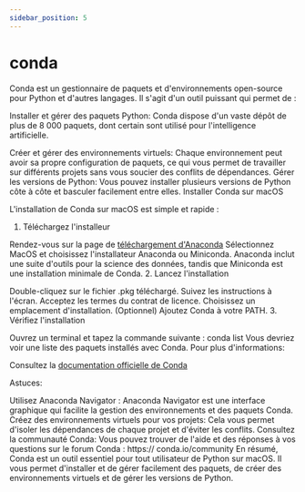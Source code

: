 ```yaml
---
sidebar_position: 5
---
```


# conda

Conda est un gestionnaire de paquets et d'environnements open-source pour Python et d'autres langages. Il s'agit d'un outil puissant qui  permet de :

Installer et gérer des paquets Python: Conda dispose d'un vaste dépôt de plus de 8 000 paquets, dont certain sont utilisé pour l'intelligence artificielle.

Créer et gérer des environnements virtuels: Chaque environnement peut avoir sa propre configuration de paquets, ce qui vous permet de travailler sur différents projets sans vous soucier des conflits de dépendances.
Gérer les versions de Python: Vous pouvez installer plusieurs versions de Python côte à côte et basculer facilement entre elles.
Installer Conda sur macOS

L'installation de Conda sur macOS est simple et rapide :

1. Téléchargez l'installeur

Rendez-vous sur la page de [téléchargement d'Anaconda](https://www.anaconda.com/download/)
Sélectionnez MacOS et choisissez l'installateur Anaconda ou Miniconda.
Anaconda inclut une suite d'outils pour la science des données, tandis que Miniconda est une installation minimale de Conda.
2. Lancez l'installation

Double-cliquez sur le fichier .pkg téléchargé.
Suivez les instructions à l'écran.
Acceptez les termes du contrat de licence.
Choisissez un emplacement d'installation.
(Optionnel) Ajoutez Conda à votre PATH.
3. Vérifiez l'installation

Ouvrez un terminal et tapez la commande suivante :
conda list
Vous devriez voir une liste des paquets installés avec Conda.
Pour plus d'informations:

Consultez la [documentation officielle de Conda](https://docs.conda.io/)


Astuces:

Utilisez Anaconda Navigator : Anaconda Navigator est une interface graphique qui facilite la gestion des environnements et des paquets Conda.
Créez des environnements virtuels pour vos projets: Cela vous permet d'isoler les dépendances de chaque projet et d'éviter les conflits.
Consultez la communauté Conda: Vous pouvez trouver de l'aide et des réponses à vos questions sur le forum Conda : https:// conda.io/community
En résumé, Conda est un outil essentiel pour tout utilisateur de Python sur macOS. Il vous permet d'installer et de gérer facilement des paquets, de créer des environnements virtuels et de gérer les versions de Python.